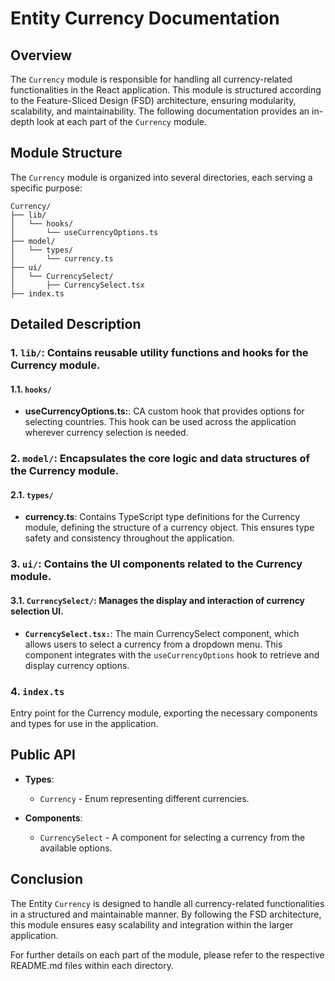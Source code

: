 # Entity Currency Documentation

## Overview
The `Currency` module is responsible for handling all currency-related functionalities in the React application. This module is structured according to the Feature-Sliced Design (FSD) architecture, ensuring modularity, scalability, and maintainability. The following documentation provides an in-depth look at each part of the `Currency` module.

## Module Structure
The `Currency` module is organized into several directories, each serving a specific purpose:
```text
Currency/
├── lib/
│   └── hooks/
│       └── useCurrencyOptions.ts
├── model/
│   └── types/
│       └── currency.ts
├── ui/
│   └── CurrencySelect/
│       ├── CurrencySelect.tsx
├── index.ts

```

## Detailed Description

### 1. `lib/`: Contains reusable utility functions and hooks for the Currency  module.

#### 1.1. `hooks/`
- **useCurrencyOptions.ts:**: CA custom hook that provides options for selecting countries. This hook can be used across the application wherever currency selection is needed.

### 2. `model/`: Encapsulates the core logic and data structures of the Currency  module.

#### 2.1. `types/`
- **currency.ts**: Contains TypeScript type definitions for the Currency  module, defining the structure of a currency object. This ensures type safety and consistency throughout the application.

### 3. `ui/`: Contains the UI components related to the Currency  module.

#### 3.1. `CurrencySelect/`:  Manages the display and interaction of currency selection UI.
- **`CurrencySelect.tsx:`**: The main CurrencySelect component, which allows users to select a currency from a dropdown menu. This component integrates with the `useCurrencyOptions` hook to retrieve and display currency options.

### 4. `index.ts`

Entry point for the Currency  module, exporting the necessary components and types for use in the application.

## Public API

- **Types**:
    - `Currency` - Enum representing different currencies.

- **Components**:
    - `CurrencySelect` - A component for selecting a currency from the available options.


## Conclusion
The Entity `Currency` is designed to handle all currency-related functionalities in a structured and maintainable manner. By following the FSD architecture, this module ensures easy scalability and integration within the larger application.

For further details on each part of the module, please refer to the respective README.md files within each directory.
